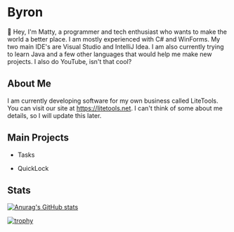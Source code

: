 # Byron

👋 Hey, I'm Matty, a programmer and tech enthusiast who wants to make the world a better place. I am mostly experienced with C# and WinForms. My two main IDE's are Visual Studio and IntelliJ Idea. I am also currently trying to learn Java and a few other languages that would help me make new projects. I also do YouTube, isn't that cool?



## About Me
I am currently developing software for my own business called LiteTools. You can visit our site at https://litetools.net. I can't think of some about me details, so I will update this later.


## Main Projects
- Tasks

- QuickLock 


## Stats

[![Anurag's GitHub stats](https://github-readme-stats-one-bice.vercel.app/api?username=byronbytes&show_icons=true&include_all_commits=true&count_private=true&role=OWNER,ORGANIZATION_MEMBER,COLLABORATOR&theme=aura)](https://github.com/anuraghazra/github-readme-stats)

[![trophy](https://github-profile-trophy.vercel.app/api?username=byronbytes&theme=onedark&row=2&column=3include_all_commits=true&count_private=true&role=OWNER,ORGANIZATION_MEMBER,COLLABORATOR)](https://github.com/ryo-ma/github-profile-trophy)

